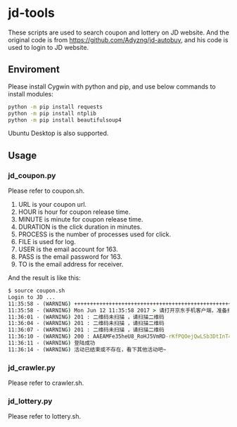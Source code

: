 # jd-tools
These scripts are used to search coupon and lottery on JD website.
And the original code is from https://github.com/Adyzng/jd-autobuy, and his code is used to login to JD website.

## Enviroment
Please install Cygwin with python and pip, and use below commands to install modules:
``` cmd
python -m pip install requests
python -m pip install ntplib
python -m pip install beautifulsoup4
```
Ubuntu Desktop is also supported.
## Usage
### jd_coupon.py
Please refer to coupon.sh.
1. URL is your coupon url.
2. HOUR is hour for coupon release time.
3. MINUTE is minute for coupon release time.
4. DURATION is the click duration in minutes.
5. PROCESS is the number of processes used for click.
6. FILE is used for log.
7. USER is the email account for 163.
8. PASS is the email password for 163.
9. TO is the email address for receiver.

And the result is like this:
``` cmd
$ source coupon.sh
Login to JD ...
11:35:58 - (WARNING) +++++++++++++++++++++++++++++++++++++++++++++++++++++++
11:35:58 - (WARNING) Mon Jun 12 11:35:58 2017 > 请打开京东手机客户端，准备扫码登陆:
11:36:01 - (WARNING) 201 : 二维码未扫描 ，请扫描二维码
11:36:04 - (WARNING) 201 : 二维码未扫描 ，请扫描二维码
11:36:07 - (WARNING) 201 : 二维码未扫描 ，请扫描二维码
11:36:10 - (WARNING) 200 : AAEAMFe35heU8_RoHJ5VmRD-rKfPQOejQwLSb3DtInT457JInXYVvLWR5PeUx-xCb1BnwQ
11:36:11 - (WARNING) 登陆成功
11:36:14 - (WARNING) 活动已结束或不存在，看下其他活动吧~
```
### jd_crawler.py
Please refer to crawler.sh.

### jd_lottery.py
Please refer to lottery.sh.

